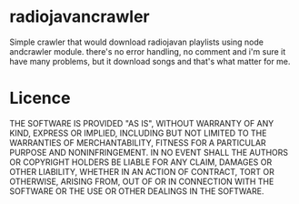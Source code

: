 # radiojavancrawler
Simple crawler that would download radiojavan playlists using node andcrawler module. 
there's no error handling, no comment and i'm sure it have many problems, but it download songs and that's what matter for me.

# Licence
THE SOFTWARE IS PROVIDED "AS IS", WITHOUT WARRANTY OF ANY KIND, EXPRESS OR
IMPLIED, INCLUDING BUT NOT LIMITED TO THE WARRANTIES OF MERCHANTABILITY,
FITNESS FOR A PARTICULAR PURPOSE AND NONINFRINGEMENT. IN NO EVENT SHALL THE
AUTHORS OR COPYRIGHT HOLDERS BE LIABLE FOR ANY CLAIM, DAMAGES OR OTHER
LIABILITY, WHETHER IN AN ACTION OF CONTRACT, TORT OR OTHERWISE, ARISING FROM,
OUT OF OR IN CONNECTION WITH THE SOFTWARE OR THE USE OR OTHER DEALINGS IN
THE SOFTWARE.
